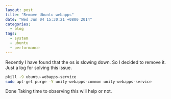 ```yaml
---
layout: post
title: "Remove Ubuntu webapps"
date: "Wed Jun 04 15:30:21 +0800 2014"
categories:
  - blog
tags:
  - system
  - ubuntu
  - performance
---
```


Recently I have found that the os is slowing down.
So I decided to remove it.
Just a log for solving this issue.

~~~bash
pkill -9 ubuntu-webapps-service
sudo apt-get purge -Y unity-webapps-common unity-webapps-service
~~~

Done
Taking time to observing this will help or not.
